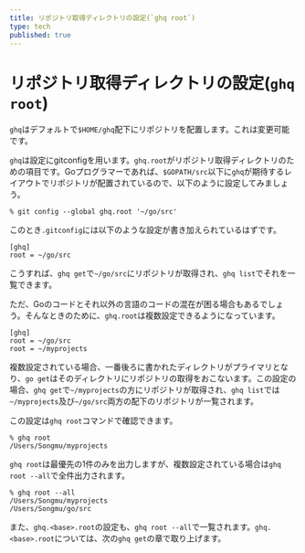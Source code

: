 ```yaml
---
title: リポジトリ取得ディレクトリの設定(`ghq root`)
type: tech
published: true
---
```


# リポジトリ取得ディレクトリの設定(`ghq root`)

`ghq`はデフォルトで`$HOME/ghq`配下にリポジトリを配置します。これは変更可能です。

`ghq`は設定にgitconfigを用います。`ghq.root`がリポジトリ取得ディレクトリのための項目です。Goプログラマーであれば、`$GOPATH/src`以下に`ghq`が期待するレイアウトでリポジトリが配置されているので、以下のように設定してみましょう。

```console
% git config --global ghq.root '~/go/src'
```

このとき`.gitconfig`には以下のような設定が書き加えられているはずです。

```gitconfig
[ghq]
root = ~/go/src
```

こうすれば、`ghq get`で`~/go/src`にリポジトリが取得され、`ghq list`でそれを一覧できます。

ただ、Goのコードとそれ以外の言語のコードの混在が困る場合もあるでしょう。そんなときのために、`ghq.root`は複数設定できるようになっています。

```gitconfig
[ghq]
root = ~/go/src
root = ~/myprojects
```

複数設定されている場合、一番後ろに書かれたディレクトリがプライマリとなり、`go get`はそのディレクトリにリポジトリの取得をおこないます。この設定の場合、`ghq get`で`~/myprojects`の方にリポジトリが取得され、`ghq list`では`~/myprojects`及び`~/go/src`両方の配下のリポジトリが一覧されます。

この設定は`ghq root`コマンドで確認できます。

```console
% ghq root
/Users/Songmu/myprojects
```

`ghq root`は最優先の1件のみを出力しますが、複数設定されている場合は`ghq root --all`で全件出力されます。

```console
% ghq root --all
/Users/Songmu/myprojects
/Users/Songmu/go/src
```

また、`ghq.<base>.root`の設定も、`ghq root --all`で一覧されます。`ghq.<base>.root`については、次の`ghq get`の章で取り上げます。
